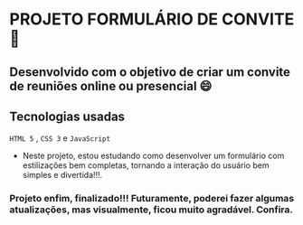 # PROJETO FORMULÁRIO DE CONVITE :rocket:

## Desenvolvido com o objetivo de criar um convite de reuniões online ou presencial :smile:

## Tecnologias usadas

`HTML 5` , `CSS 3` e `JavaScript`

- Neste projeto, estou estudando como desenvolver um formulário com estilizações bem completas, tornando a interação do usuário bem simples e divertida!!!. 

### Projeto enfim, finalizado!!! Futuramente, poderei fazer algumas atualizações, mas visualmente, ficou muito agradável. Confira.
